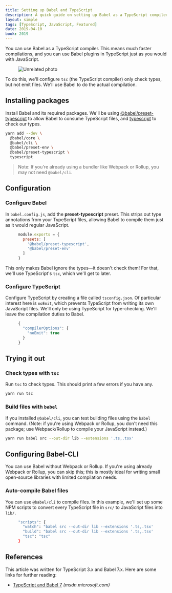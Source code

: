 ```yaml
---
title: Setting up Babel and TypeScript
description: A quick guide on setting up Babel as a TypeScript compiler
layout: simple
tags: [TypeScript, JavaScript, Featured]
date: 2019-04-10
book: 2019
---
```


You can use Babel as a TypeScript compiler. This means much faster compilations, and you can use Babel plugins in TypeScript just as you would with JavaScript.

<Figure cover>
<img src='https://source.unsplash.com/CNmvgopt0L8/600x400' alt='Unrelated photo' />
</Figure>

To do this, we'll configure `tsc` (the TypeScript compiler) only check types, but not emit files. We'll use Babel to do the actual compilation.

## Installing packages

Install Babel and its required packages. We'll be using [@babel/preset-typescript] to allow Babel to consume TypeScript files, and [typescript] to check our types.

[@babel/preset-typescript]: https://yarn.pm/@babel/preset-typescript
[typescript]: https://yarn.pm/typescript

```sh
yarn add --dev \
  @babel/core \
  @babel/cli \
  @babel/preset-env \
  @babel/preset-typescript \
  typescript
```

> Note: If you're already using a bundler like Webpack or Rollup, you may not need <code>@babel/cli</code>.

## Configuration

### Configure Babel

In `babel.config.js`, add the <strong class='highlight'>preset-typescript</strong> preset. This strips out type annotations from your TypeScript files, allowing Babel to compile them just as it would regular JavaScript.

<Figure code title='babel.config.js'>

<!-- prettier-ignore -->
```javascript
module.exports = {
  presets: [
    '@babel/preset-typescript',
    '@babel/preset-env'
  ]
}
```

</Figure>

This only makes Babel ignore the types&mdash;it doesn't check them! For that, we'll use TypeScript's `tsc`, which we'll get to later.

### Configure TypeScript

Configure TypeScript by creating a file called `tsconfig.json`. Of particular interest here is `noEmit`, which prevents TypeScript from writing its own JavaScript files. We'll only be using TypeScript for type-checking. We'll leave the compilation duties to Babel.

<Figure code title='tsconfig.json'>

```javascript
{
  "compilerOptions": {
    "noEmit": true
  }
}
```

</Figure>

## Trying it out

### Check types with `tsc`

Run `tsc` to check types. This should print a few errors if you have any.

```sh
yarn run tsc
```

### Build files with `babel`

If you installed `@babel/cli`, you can test building files using the `babel` command. (Note: if you're using Webpack or Rollup, you don't need this package; use Webpack/Rollup to compile your JavaScript instead.)

```sh
yarn run babel src --out-dir lib --extensions '.ts,.tsx'
```

## Configuring Babel-CLI

You can use Babel without Webpack or Rollup. If you're using already Webpack or Rollup, you can skip this; this is mostly ideal for writing small open-source libraries with limited compilation needs.

### Auto-compile Babel files

You can use `@babel/cli` to compile files. In this example, we'll set up some NPM scripts to convert every TypeScript file in `src/` to JavaScript files into `lib/`.

<Figure code title='package.json'>

```sh
"scripts": {
  "watch": "babel src --out-dir lib --extensions '.ts,.tsx' --watch",
  "build": "babel src --out-dir lib --extensions '.ts,.tsx'",
  "tsc": "tsc"
}
```

</Figure>

## References

This article was written for TypeScript 3.x and Babel 7.x. Here are some links for further reading:

- [TypeScript and Babel 7](https://blogs.msdn.microsoft.com/typescript/2018/08/27/typescript-and-babel-7/) _(msdn.microsoft.com)_
